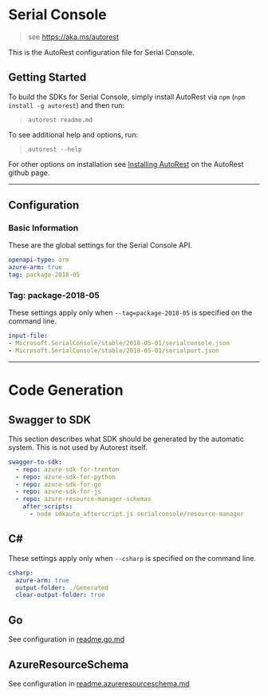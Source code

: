 # Serial Console
> see https://aka.ms/autorest

This is the AutoRest configuration file for Serial Console.

## Getting Started
To build the SDKs for Serial Console, simply install AutoRest via `npm` (`npm install -g autorest`) and then run:
> `autorest readme.md`

To see additional help and options, run:
> `autorest --help`

For other options on installation see [Installing AutoRest](https://aka.ms/autorest/install) on the AutoRest github page.

---

## Configuration

### Basic Information
These are the global settings for the Serial Console API.

``` yaml
openapi-type: arm
azure-arm: true
tag: package-2018-05
```

### Tag: package-2018-05

These settings apply only when `--tag=package-2018-05` is specified on the command line.

``` yaml $(tag) == 'package-2018-05'
input-file:
- Microsoft.SerialConsole/stable/2018-05-01/serialconsole.json
- Microsoft.SerialConsole/stable/2018-05-01/serialport.json
```

---
# Code Generation

## Swagger to SDK

This section describes what SDK should be generated by the automatic system.
This is not used by Autorest itself.

``` yaml $(swagger-to-sdk)
swagger-to-sdk:
  - repo: azure-sdk-for-trenton
  - repo: azure-sdk-for-python
  - repo: azure-sdk-for-go
  - repo: azure-sdk-for-js
  - repo: azure-resource-manager-schemas
    after_scripts:
      - node sdkauto_afterscript.js serialconsole/resource-manager
```

## C#

These settings apply only when `--csharp` is specified on the command line.

``` yaml $(csharp)
csharp:
  azure-arm: true
  output-folder: ./Generated
  clear-output-folder: true
```

## Go

See configuration in [readme.go.md](./readme.go.md)

## AzureResourceSchema

See configuration in [readme.azureresourceschema.md](./readme.azureresourceschema.md)

